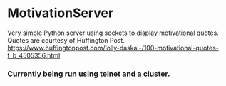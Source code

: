 # MotivationServer
Very simple Python server using sockets to display motivational quotes.
Quotes are courtesy of Huffington Post.
https://www.huffingtonpost.com/lolly-daskal-/100-motivational-quotes-t_b_4505356.html

### Currently being run using telnet and a cluster.
